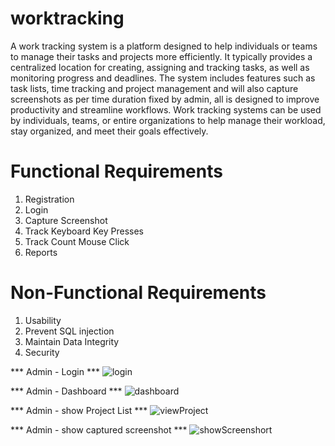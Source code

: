 # worktracking
A work tracking system is a platform designed to help individuals or teams to manage their tasks and projects more efficiently. It typically provides a centralized location for creating, assigning and tracking tasks, as well as monitoring progress and deadlines.
The system includes features such as task lists, time tracking and project management and will also capture screenshots as per time duration fixed by admin, all is designed to improve productivity and streamline workflows. Work tracking systems can be used by individuals, teams, or entire organizations to help manage their workload, stay organized, and meet their goals effectively.


# Functional Requirements

1) Registration
2) Login
3) Capture Screenshot
4) Track Keyboard Key Presses
5) Track Count Mouse Click
6) Reports

# Non-Functional Requirements

1) Usability
2) Prevent SQL injection 
3) Maintain Data Integrity
4) Security

*** Admin - Login ***
![login](https://user-images.githubusercontent.com/132871707/236741558-c87835d5-2c1d-439e-ae32-be24f0d3a711.JPG)

*** Admin - Dashboard ***
![dashboard](https://user-images.githubusercontent.com/132871707/236741859-9cb93e71-b7ec-4f98-9beb-45707e0fb07f.JPG)

*** Admin - show Project List ***
![viewProject](https://user-images.githubusercontent.com/132871707/236741910-21180183-d7e1-4e07-8230-779cdd1e159a.JPG)

*** Admin - show captured screenshot ***
![showScreenshort](https://user-images.githubusercontent.com/132871707/236741998-ac239ce8-8bbe-41ae-8a65-463e89215a25.JPG)


